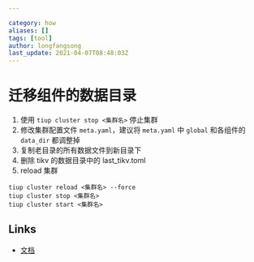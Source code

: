 ```yaml
---

category: how
aliases: []
tags: [tool]
author: longfangsong
last_update: 2021-04-07T08:48:03Z
---
```


# 迁移组件的数据目录

1. 使用 `tiup cluster stop <集群名>` 停止集群
2. 修改集群配置文件 `meta.yaml`，建议将 `meta.yaml` 中 `global` 和各组件的 `data_dir` 都调整掉
3. 复制老目录的所有数据文件到新目录下
4. 删除 tikv 的数据目录中的 last_tikv.toml
5. reload 集群
  ```shell
  tiup cluster reload <集群名> --force
  tiup cluster stop <集群名>
  tiup cluster start <集群名>
  ```

## Links

- [文档](https://docs.google.com/document/d/1l3P2qrCb_NRoIGxOkc_uq3g4RRouZqS-G7iejFZFooQ/edit#heading=h.c9u53mvtwvfw)
